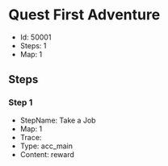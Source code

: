 # Quest First Adventure

- Id: 50001
- Steps: 1
- Map: 1

## Steps

### Step 1
- StepName:  Take a Job
- Map:  1
- Trace:  
- Type:  acc_main
- Content:  reward


